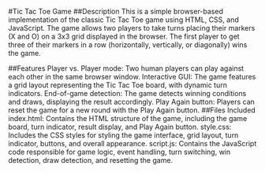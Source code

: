 #Tic Tac Toe Game
##Description
This is a simple browser-based implementation of the classic Tic Tac Toe game using HTML, CSS, and JavaScript. The game allows two players to take turns placing their markers (X and O) on a 3x3 grid displayed in the browser. The first player to get three of their markers in a row (horizontally, vertically, or diagonally) wins the game.

##Features
Player vs. Player mode: Two human players can play against each other in the same browser window.
Interactive GUI: The game features a grid layout representing the Tic Tac Toe board, with dynamic turn indicators.
End-of-game detection: The game detects winning conditions and draws, displaying the result accordingly.
Play Again button: Players can reset the game for a new round with the Play Again button.
##Files Included
index.html: Contains the HTML structure of the game, including the game board, turn indicator, result display, and Play Again button.
style.css: Includes the CSS styles for styling the game interface, grid layout, turn indicator, buttons, and overall appearance.
script.js: Contains the JavaScript code responsible for game logic, event handling, turn switching, win detection, draw detection, and resetting the game.

